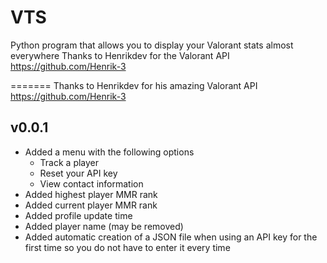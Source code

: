 # VTS

Python program that allows you to display your Valorant stats almost everywhere
Thanks to Henrikdev for the Valorant API\
https://github.com/Henrik-3

=======
Thanks to Henrikdev for his amazing Valorant API
https://github.com/Henrik-3

## v0.0.1

-   Added a menu with the following options
    -   Track a player
    -   Reset your API key
    -   View contact information
-   Added highest player MMR rank
-   Added current player MMR rank
-   Added profile update time
-   Added player name (may be removed)
-   Added automatic creation of a JSON file when using an API key for
    the first time so you do not have to enter it every time
